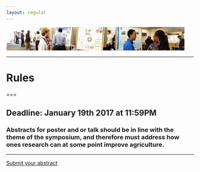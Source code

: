 ```yaml
---
layout: regular
---
```



<img src="/posterview.jpg" style="max-width:95%"/> 

<hr style="clear: both;" />

# Rules
===

## **Deadline: January 19th 2017 at 11:59PM**

### Abstracts for poster and or talk should be in line with the theme of the symposium, and therefore must address how ones research can at some point improve agriculture. 

<hr style="clear: both;" />
<p><a href="https://docs.google.com/forms/d/1DoqelMaDb3G1-tG3Tqr9EpXLK9OzPJ8J4OuMiPRZNrg/" target="_blank" class="btn btn-primary btn-xl page-scroll">Submit your abstract</a></p>
